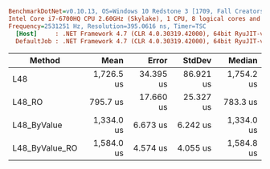 ``` ini

BenchmarkDotNet=v0.10.13, OS=Windows 10 Redstone 3 [1709, Fall Creators Update] (10.0.16299.309)
Intel Core i7-6700HQ CPU 2.60GHz (Skylake), 1 CPU, 8 logical cores and 4 physical cores
Frequency=2531251 Hz, Resolution=395.0616 ns, Timer=TSC
  [Host]     : .NET Framework 4.7 (CLR 4.0.30319.42000), 64bit RyuJIT-v4.7.2633.0
  DefaultJob : .NET Framework 4.7 (CLR 4.0.30319.42000), 64bit RyuJIT-v4.7.2633.0


```
|         Method |       Mean |     Error |    StdDev |     Median |
|--------------- |-----------:|----------:|----------:|-----------:|
|            L48 | 1,726.5 us | 34.395 us | 86.921 us | 1,754.2 us |
|         L48_RO |   795.7 us | 17.660 us | 25.327 us |   783.3 us |
|    L48_ByValue | 1,334.0 us |  6.673 us |  6.242 us | 1,334.0 us |
| L48_ByValue_RO | 1,584.0 us |  4.574 us |  4.055 us | 1,584.8 us |
